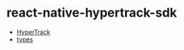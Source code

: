 # react-native-hypertrack-sdk

- [HyperTrack](classes/api_HyperTrack.HyperTrack.md)
- [types](modules/types.md)
